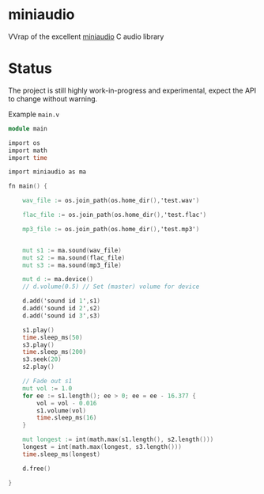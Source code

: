 # miniaudio
VVrap of the excellent [miniaudio](https://github.com/mackron/miniaudio) C audio library

# Status
The project is still highly work-in-progress and experimental, expect the API to change without warning.

Example `main.v`
```v
module main

import os
import math
import time

import miniaudio as ma

fn main() {

    wav_file := os.join_path(os.home_dir(),'test.wav')

    flac_file := os.join_path(os.home_dir(),'test.flac')

    mp3_file := os.join_path(os.home_dir(),'test.mp3')


    mut s1 := ma.sound(wav_file)
    mut s2 := ma.sound(flac_file)
    mut s3 := ma.sound(mp3_file)

    mut d := ma.device()
    // d.volume(0.5) // Set (master) volume for device

    d.add('sound id 1',s1)
    d.add('sound id 2',s2)
    d.add('sound id 3',s3)

    s1.play()
    time.sleep_ms(50)
    s3.play()
    time.sleep_ms(200)
    s3.seek(20)
    s2.play()

    // Fade out s1
    mut vol := 1.0
    for ee := s1.length(); ee > 0; ee = ee - 16.377 {
        vol = vol - 0.016
        s1.volume(vol)
        time.sleep_ms(16)
    }

    mut longest := int(math.max(s1.length(), s2.length()))
    longest = int(math.max(longest, s3.length()))
    time.sleep_ms(longest)

    d.free()

}
```
